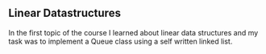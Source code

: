 ## Linear Datastructures

In the first topic of the course I learned about linear data structures and my task was to implement a Queue class using a self written linked list.
